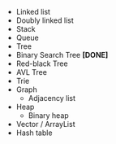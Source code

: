 - Linked list
- Doubly linked list
- Stack
- Queue
- Tree
- Binary Search Tree **[DONE]**
- Red-black Tree
- AVL Tree
- Trie
- Graph
  - Adjacency list
- Heap
  - Binary heap
- Vector / ArrayList
- Hash table
